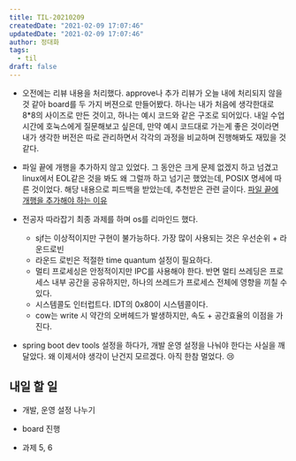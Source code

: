 ```yaml
---
title: TIL-20210209
createdDate: "2021-02-09 17:07:46"
updatedDate: "2021-02-09 17:07:46"
author: 정대화
tags:
  - til
draft: false
---
```


- 오전에는 리뷰 내용을 처리했다. approve나 추가 리뷰가 오늘 내에 처리되지 않을 것 같아 board를 두 가지 버젼으로 만들어봤다. 하나는 내가 처음에 생각한대로 8\*8의 사이즈로 만든 것이고, 하나는 예시 코드와 같은 구조로 되어있다. 내일 수업 시간에 호눅스에게 질문해보고 싶은데, 만약 예시 코드대로 가는게 좋은 것이라면 내가 생각한 버전은 따로 관리하면서 각각의 과정을 비교하며 진행해봐도 재밌을 것 같다.

- 파일 끝에 개행을 추가하지 않고 있었다. 그 동안은 크게 문제 없겠지 하고 넘겼고 linux에서 EOL같은 것을 봐도 왜 그럴까 하고 넘기곤 했었는데, POSIX 명세에 따른 것이었다. 해당 내용으로 피드백을 받았는데, 추천받은 관련 글이다. [파일 끝에 개행을 추가해야 하는 이유](https://blog.coderifleman.com/2015/04/04/text-files-end-with-a-newline/)

- 전공자 따라잡기 최종 과제를 하며 os를 리마인드 했다.

  - sjf는 이상적이지만 구현이 불가능하다. 가장 많이 사용되는 것은 우선순위 + 라운드로빈
  - 라운드 로빈은 적절한 time quantum 설정이 필요하다.
  - 멀티 프로세싱은 안정적이지만 IPC를 사용해야 한다. 반면 멀티 쓰레딩은 프로세스 내부 공간을 공유하지만, 하나의 쓰레드가 프로세스 전체에 영향을 끼칠 수 있다.
  - 시스템콜도 인터럽트다. IDT의 0x80이 시스템콜이다.
  - cow는 write 시 약간의 오버헤드가 발생하지만, 속도 + 공간효율의 이점을 가진다.

- spring boot dev tools 설정을 하다가, 개발 운영 설정을 나눠야 한다는 사실을 깨달았다. 왜 이제서야 생각이 난건지 모르겠다. 아직 한참 멀었다. 😢

## 내일 할 일

- 개발, 운영 설정 나누기

- board 진행

- 과제 5, 6

